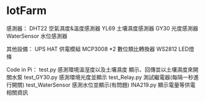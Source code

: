 # IotFarm

感測器：
DHT22  空氣濕度&溫度感測器
YL69  土壤濕度感測器
GY30  光度感測器
WaterSensor  水位感測器

其他設備：
UPS HAT  供電模組
MCP3008 *2  數位類比轉換器
WS2812  LED燈條

Code in Pi：
test.py  感測環境溫溼度以及土壤濕度 顯示、回傳並以土壤濕度來開關水泵
test_GY30.py  感測環境光度並顯示
test_Relay.py  測試繼電器(每隔一秒進行開關)
test_WaterSensor  感測水位並顯示(有問題)
INA219.py  顯示電量等供電相關資訊
